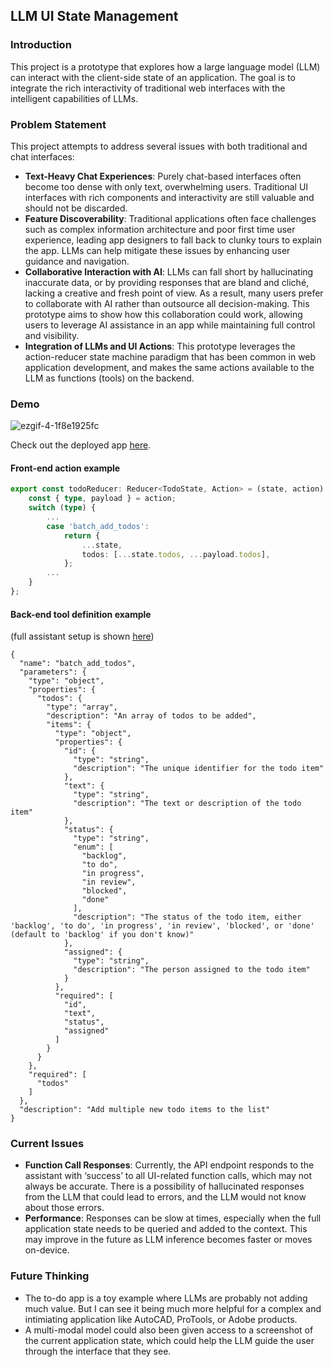 ## LLM UI State Management

### Introduction

This project is a prototype that explores how a large language model (LLM) can interact with the client-side state of an application. The goal is to integrate the rich interactivity of traditional web interfaces with the intelligent capabilities of LLMs.

### Problem Statement

This project attempts to address several issues with both traditional and chat interfaces:

* **Text-Heavy Chat Experiences**: Purely chat-based interfaces often become too dense with only text, overwhelming users. Traditional UI interfaces with rich components and interactivity are still valuable and should not be discarded.
* **Feature Discoverability**: Traditional applications often face challenges such as complex information architecture and poor first time user experience, leading app designers to fall back to clunky tours to explain the app. LLMs can help mitigate these issues by enhancing user guidance and navigation.
* **Collaborative Interaction with AI**: LLMs can fall short by hallucinating inaccurate data, or by providing responses that are bland and cliché, lacking a creative and fresh point of view. As a result, many users prefer to collaborate with AI rather than outsource all decision-making. This prototype aims to show how this collaboration could work, allowing users to leverage AI assistance in an app while maintaining full control and visibility.
* **Integration of LLMs and UI Actions**: This prototype leverages the action-reducer state machine paradigm that has been common in web application development, and makes the same actions available to the LLM as functions (tools) on the backend.

### Demo

![ezgif-4-1f8e1925fc](https://github.com/bwhiting2356/llm-ui-state/assets/16016903/0b3fdc9e-a4d4-445f-9141-abc547afd7f0)

Check out the deployed app [here](https://llm-ui-state.vercel.app/).

#### Front-end action example

```typescript
export const todoReducer: Reducer<TodoState, Action> = (state, action) => {
    const { type, payload } = action;
    switch (type) {
        ...
        case 'batch_add_todos':
            return {
                ...state,
                todos: [...state.todos, ...payload.todos],
            };
        ...
    }
};
```
#### Back-end tool definition example 
(full assistant setup is shown [here](./assistant-definition.md))
```
{
  "name": "batch_add_todos",
  "parameters": {
    "type": "object",
    "properties": {
      "todos": {
        "type": "array",
        "description": "An array of todos to be added",
        "items": {
          "type": "object",
          "properties": {
            "id": {
              "type": "string",
              "description": "The unique identifier for the todo item"
            },
            "text": {
              "type": "string",
              "description": "The text or description of the todo item"
            },
            "status": {
              "type": "string",
              "enum": [
                "backlog",
                "to do",
                "in progress",
                "in review",
                "blocked",
                "done"
              ],
              "description": "The status of the todo item, either 'backlog', 'to do', 'in progress', 'in review', 'blocked', or 'done' (default to 'backlog' if you don't know)"
            },
            "assigned": {
              "type": "string",
              "description": "The person assigned to the todo item"
            }
          },
          "required": [
            "id",
            "text",
            "status",
            "assigned"
          ]
        }
      }
    },
    "required": [
      "todos"
    ]
  },
  "description": "Add multiple new todo items to the list"
}
```

### Current Issues

* **Function Call Responses**: Currently, the API endpoint responds to the assistant with ‘success’ to all  UI-related function calls, which may not always be accurate. There is a possibility of hallucinated responses from the LLM that could lead to errors, and the LLM would not know about those errors.
* **Performance**: Responses can be slow at times, especially when the full application state needs to be queried and added to the context. This may improve in the future as LLM inference becomes faster or moves on-device.

### Future Thinking
* The to-do app is a toy example where LLMs are probably not adding much value. But I can see it being much more helpful for a complex and intimiating application like AutoCAD, ProTools, or Adobe products.
* A multi-modal model could also been given access to a screenshot of the current application state, which could help the LLM guide the user through the interface that they see.
